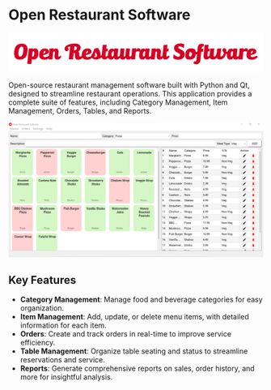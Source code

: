 # Open Restaurant Software

<img src="icon/Logo-red.png" />

Open-source restaurant management software built with Python and Qt, designed to streamline restaurant operations. This application provides a complete suite of features, including Category Management, Item Management, Orders, Tables, and Reports.

<img src="screenshot/products-7-11-2024.png" />

## Key Features

- **Category Management**: Manage food and beverage categories for easy organization.
- **Item Management**: Add, update, or delete menu items, with detailed information for each item.
- **Orders**: Create and track orders in real-time to improve service efficiency.
- **Table Management**: Organize table seating and status to streamline reservations and service.
- **Reports**: Generate comprehensive reports on sales, order history, and more for insightful analysis.
